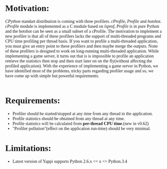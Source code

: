 <font face='Consolas'>
<h1>Motivation:</h1>
<i>CPython</i> standart distribution is coming with three profilers. <i>cProfile</i>, <i>Profile</i> and <i>hotshot</i>. <i>cProfile</i> module is implemented as a C module based on <i>lsprof</i>, <i>Profile</i> is in pure Python and the hotshot can be seen as a small subset of a cProfile. The motivation to implement a new profiler is that all of these profilers lacks the support of multi-threaded programs and CPU time profiling per thread basis. If you want to profile a multi-threaded application, you must give an entry point to these profilers and then maybe merge the outputs. None of these profilers is designed to work on long-running multi-threaded application. While implementing a game server, it turns out that is is impossible to profile an application retrieve the statistics then stop and then start later on on the fly(without affecting the profiled application). With the experience of implementing a game server in Python, we have identified most of the problems, tricky parts regarding profiler usage and so, we have come up with simple but powerful requirements.<br>
<br>
<h1>Requirements:</h1>
<ul><li>Profiler should be started/stopped at any time from any thread in the application.<br>
</li><li>Profile statistics should be obtained from any thread at any time.<br>
</li><li>Profile statistics will be calculated from <b>per-thread CPU time</b>.(new in v0.62)<br>
</li><li>"Profiler pollution"(effect on the application run-time) should be very minimal.</li></ul>

<h1>Limitations:</h1>
<ul><li>Latest version of Yappi supports Python 2.6.x <= x <= Python.3.4</li></ul>

</font>